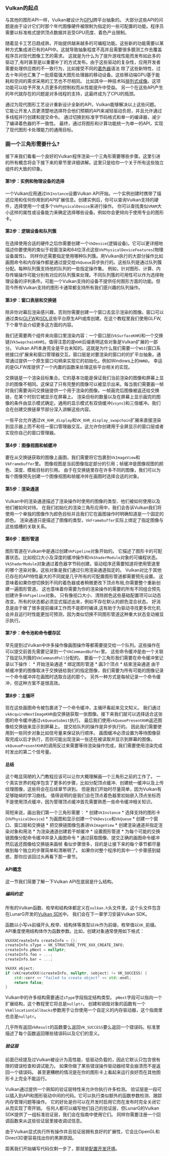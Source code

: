 ### Vulkan的起点
   与其他的图形API一样，Vulkan被设计为[GPU](https://en.wikipedia.org/wiki/Graphics_processing_unit)跨平台抽象的。
大部分这些API的问题是由于设计它们时那个年代图像硬件被限制为指定的一些可配置的功能。程序员需要以标准格式提供顶点数据并且受GPU亮度、着色产业限制。

   随着显卡工艺日趋成熟，开始提供越来越多的可编程功能。这些新的功能需要以某种方式集成进已有的API中。这就导致抽象程度不高并且需要很多臆测工作去覆盖程序员对现代图像工艺的需求。
这就是为什么为了提升游戏性能而发布如此多的驱动了,有时甚至是以重要补丁的方式发布。由于这些驱动的复杂性，应用开发者需要处理供应商的不一致行为，比如接受不同的[着色器](https://en.wikipedia.org/wiki/Shader)语法
除了这些新特性，过去十年间也汇集了一批搭载强大图形处理器的移动设备。这些移动端GPU基于能耗和空间的需求采用的工艺也不尽相同。
比如其中一种技术叫[排列式成像](https://en.wikipedia.org/wiki/Tiled_rendering)。这项功能可以给予开发人员更多的控制权而从性能提升中受益。
另一个在这些API产生的年代就存在的问题是对多线程的支持，这最终成为了CPU的瓶颈。

   通过为现代图形工艺设计重新设计全新的API，Vulkan能够解决以上这些问题。
它能让开发人员更清楚地选择符合他们预期的API来减轻驱动负担，并且允许通过多线程并行创建和提交命令。
通过切换到标准字节码格式和单一的编译器，减少了编译着色器的不一致性。
最终，通过将图形和计算功能统一为单一的API，实现了现代图形卡处理能力的通用目标。

### 画一个三角形需要什么?
   接下来我们看看一个良好的Vulkan程序渲染一个三角形需要哪些步骤。这里引进的所有概念将会下接下来的章节里详细讲解。这里只是给你一个关于所有这些独立组件的大致的印象。

#### 第1步：实例和物理设备的选择
   一个Vulkan应用通过`VkInstance`设置Vulkan API开始。一个实例创建时携带了描述应用和任何你用到的API扩展信息。创建实例后，你可以查询Vulkan支持的硬件，选择使用一个或多个`VkPhysicalDevice`来进行操作。
你可以查找类似`VRAM`大小这样的属性或设备能力来确定选择哪些设备。例如你会更倾向于使用专业的图形卡。

#### 第2步：逻辑设备和队列簇
   在选择使用合适的硬件之后你需要创建一个`VkDevice`(逻辑设备)。它可以更详细地描述你要使用的类似于视窗渲染和64位浮点这些`VkPhysicalDeviceFeatures`(物理设备属性)。
同样你还需要指定使用哪种队列簇。用Vulkan执行的大部分操作比如画图命令和内存操作都是通过提交给`VkQueue`异步执行的。这些队列是通过队列簇分配。每种队列簇支持他的队列的一些指定操作集。
例如，针对图形、计算、内存传输操作可能分别有对应的队列簇来处理。不同队列簇的可用性可以作为选择物理设备的评判条件。可能一个Vulkan支持的设备不提供任何图形方面的功能。但现今所有Vulkan支持的图形卡通常都支持所有我们感兴趣的队列操作。

#### 第3步：窗口表层和交换链
   除非你对幕后渲染感兴趣，否则你需要创建一个窗口去显示渲染的图像。窗口可以通过类似[GLFW](http://www.glfw.org/)和[SDL](https://www.libsdl.org/)这些平台原生API或库创建。在这个教程里我们使用GLFW,下个章节会介绍更多这方面的内容。
   
我们还需要两个组件来向窗口里渲染内容：一个窗口层(`VkSurfaceKHR`)和一个交换链(`VkSwapchainKHR`)。值得注意的是`KHR`后缀表明这些对象是Vulkan扩展的一部分。
Vulkan API本身完全是平台未知的。这就是为什么我们需要一个`WSI`(窗口系统接口)扩展来和窗口管理器交互。窗口层是对要渲染的窗口的的扩平台抽象。通常通过提供一个原生窗口句柄来实现它的初始化。例如Windows上的`HWND`。
幸运的是GLFW库提供了一个内置的函数来处理这些平台相关的实现。

交换链是一个渲染目标集合。它的基本功能是保证我们当前渲染的图像和屏幕上显示的图像不相同。这保证了只有完整的图像可以被显示出来。每当我们需要画一帧时我们需要询问交换链提供一个用于渲染的图像。一帧画完后图像被返还给交换链，在某个时刻它被显示在屏幕上。
渲染目标的数量以及在屏幕上显示画完的图像的条件由显示模式确定。通用的显示模式有双倍缓冲(`vsync`)和三倍缓冲。我们会在创建交换链章节部分深入讲解这些内容。

一些平台允许通过`VK_KHR_display`和`VK_KHR_display_swapchain`扩展来直接渲染到显示器上而不和任一窗口管理器交互。这允许你创建用于全屏显示的窗口层或者实现你自己的窗口管理器。

#### 第4步：图像视图和帧缓冲
   要在从交换链获取的图像上画图，我们需要将它包裹到`VkImageView`和`VkFramebuffer`里。
图像视图是当前图像指定部分的引用；帧缓冲是图像视图的颜色、深度、模板目标的引用。
由于在交换链里存在许多不同的图像，我们可以为每个图像预先创建一个图像视图和帧缓冲并在画图时选择合适的对象。

#### 第5步：渲染通道
   Vulkan中的渲染通道描述了渲染操作时使用的图像的类型、他们被如何使用以及他们被如何对待。
在我们初始化的渲染三角形应用中，我们会告诉Vulkan我们将使用一个单独的图像作为颜色目标并且我们它在画图操作时明确知道是一个固定的颜色。
渲染通道只是描述了图像的类型，`VkFramebuffer`实际上绑定了指定图像与这些插槽的关联关系。

#### 第6步：图形管道
   图形管道在Vulkan中是通过创建`VkPipeline`对象开始的。
它描述了图形卡的可配置状态。比如视口大小及深度的缓冲操作和`VkShaderModule`对象的可编程状态。
`VkShaderModule`对象通过着色器字节码创建。驱动程序还需要知道将使用管道里的哪个渲染对象。这些对象是我们通过引用渲染通道指定的。
Vulkan对比于其他已存在的API特性最大的不同就是几乎所有的可配置图形管道都需要预先设置。
这意味着如果你想切换到不同的着色器或者稍微更改下顶点布局,你需要整个重新创建一遍图形管道。
这也意味着你需要为你的渲染操作的需要的所有不同组合预先创建许多`VkPipeline`对象。
只有像视口大小、清除颜色这些基础配置项可以动态改变。所有的状态都必须显式描述出来，例如不存在默认的颜色混合状态。
好消息是由于做了很多提前编译工作而不是即时编译,这有助于为驱动寻找更多优化机会并且运行时性能更加可预测，因为类似切换不同图形管道这种重大状态变动被显示执行。

#### 第7步：命令池和命令缓存区
   早先提到过Vulkan中许多操作像画图操作等都需要提交给一个队列。这些操作在可以提交前首先需要记录到一个`VkCommandBuffer`里。
这些命令缓冲是由一个关联了指定队列簇的`VkCommandPoll`分配的。
要画一个三角形我们需要在命令缓冲里记录以下操作：
    * 开始渲染通道
    * 绑定图形管道
    * 画3个顶点
    * 结束渲染通道
由于帧缓冲里的图像取决于交换链给我们的指定图像，我们需要为所有可能的图像记录一个命令缓冲并在画图时选取合适的那个。
另外一种方式是每帧记录一个命令缓冲，但这种方案不是很高效。

#### 第8步：主循环
   现在这些画图命令被包裹进了一个命令缓冲，主循环看起来见文知义。
我们通过`vkAcquireNextImageKHR`由交换链获取一张图像。接下来我们就可以选择适合这张图的命令缓冲通过`vkQueueSubmit`执行。
最后我们使用`vkQueuePresentKHR`返还图像给交换链来显示到屏幕上。
提交给队列的操作是异步执行的。
因此我们需要使用到一些同步对象比如信号量来保证执行顺序。
画图缓冲必须设置为等待图像获取完成以后才执行，否则可能出现渲染一张还在被读取并显示到屏幕的图像。
`vkQueuePresentKHR`的调用反过来需要等待渲染操作完成，我们需要使用渲染完成时发出的第二个信号量。

#### 总结
   这个略显简陋的入门教程应该可以让你大概理解画一个三角形之前的工作了。
一个真实世界的程序包含了更多的步骤，比如分配顶点缓冲、创建统一缓冲以及上传纹理图像，这些将会在后续章节讲到。
但是我们开始时尽量简单，因为Vulkan有足够陡峭的学习曲线。
值得说明的是我们会在顶点着色器里初始嵌入顶点坐标而不是使用顶点缓冲，因为管理顶点缓冲首先需要熟悉一些命令缓冲相关知识。

简短来说，画出我们第一个三角形需要：
    * 创建`VkInstance`
    * 选择支持的图形卡(`VkPhysicalDevice`)
    * 为画图和显示创建一个`VkDevice`和`VkQueue`
    * 创建一个窗口、窗口层和交换链
    * 把交换链图像包裹进`VkImageView`
    * 创建渲染通道并指定渲染对象和用法
    * 为渲染通道创建若干帧缓冲
    * 设置图形管道
    * 为每个可能的交换链图像分配命令缓冲并录入画图命令
    * 通过获取图像、提交正确的画图命令缓冲然后返还图像给交换链来画帧
看似步骤很多，目的是让接下来的每个章节都尽量做到每个独立的步骤简单和清晰明了。
如果你对整个程序的其中一个步骤感到疑惑，那你应该回过头再看下那一章节。

#### API概念
   这一节我们简要了解一下Vulkan API在底层是什么结构。

##### 编码约定
   所有的Vulkan函数、枚举和结构体都定义在`vulkan.h`头文件里。这个头文件包含在LunarG开发的[Vulkan SDK](https://www.lunarg.com/vulkan-sdk/)中。
我们会在下一章学习安装Vulkan SDK。

函数以小写`vk`前缀开头,枚举、结构体等类型以`Vk`作为前缀，枚举值以`VK_`前缀。
API重度使用结构体作为函数参数。比如，创建对象通常使用如下格式：
```cpp
VkXXXCreateInfo createInfo = {};
createInfo.sType = VK_STRUCTURE_TYPE_XXX_CREATE_INFO;
createInfo.pNext = nullptr;
createInfo.foo = ...;
createInfo.bar = ...;

VkXXX object;
if (vkCreateXXX(&createInfo, nullptr, &object) != VK_SUCCESS) {
    std::cerr << "failed to create object" << std::endl;
    return false;
}
```
Vulkan中的许多结构需要通过`sType`字段指定结构类型。
`pNext`字段可以指向一个扩展结构，这个教程里它将总是`nullptr`。
创建和销毁对象的函数有一个`VkAllocationCallbacks`参数用于让你使用一个自定义的内存驱动器，这个指南里也总是`nullptr`。

几乎所有返回`VkResult`的函数要么返回`VK_SUCCESS`要么返回一个错误码。标准里描述了每个函数返回哪些错误码以及它们的意义。

##### 验证层
   前面已经提及过Vulkan被设计为高性能、低驱动负载的，因此它默认只包含很有限的错误检查和调试能力。
如果你做了某些错误操作驱动器经常会崩溃而不是返回一个错误码。
甚至更糟糕的情况是在你的图形卡上看起来运行良好而在其他图形卡上完全不能运行。

Vulkan通过提供一个熟知的验证层特性来允许你执行许多检测。
验证层是一段可以插入到API和图形驱动中间的代码。它可以执行类似额外的函数参数检测、跟踪内存管理问题等操作。
它的好处是你可以在开发时启用它而在发布时完全关闭它从而实现了零开销。
任何人都可以编写他们自己的验证层，但LunarG的Vulkan SDK提供了一组标准验证层，我们会在指南中使用它们。
同样你需要注册一个回调函数来从这些验证层里接收调试信息。

由于Vulkan显式执行所有操作并且验证层拥有良好的扩展性，它会比OpenGL和Direct3D更容易找出你的黑屏原因。

距离我们开始编写代码仅剩一步了，那就是[配置开发环境](03_Development_environment.md)。